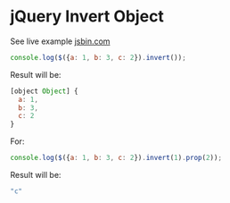 jQuery Invert Object
====================

See live example <a class="jsbin-embed" href="http://jsbin.com/eCIfiDa/19/embed?html,js,console">jsbin.com</a>
```js
console.log($({a: 1, b: 3, c: 2}).invert());
```
Result will be:
```js
[object Object] {
  a: 1,
  b: 3,
  c: 2
}

```
For:
```js
console.log($({a: 1, b: 3, c: 2}).invert(1).prop(2));
```
Result will be:
```js
"c"
```
